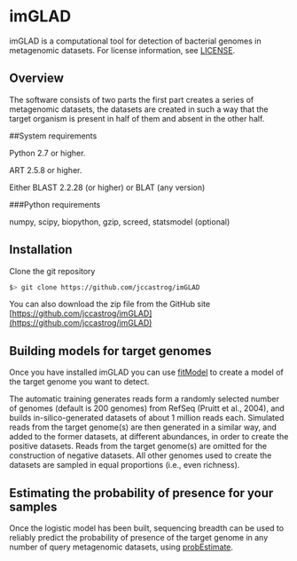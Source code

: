 # imGLAD

imGLAD is a computational tool for detection of bacterial genomes in metagenomic datasets. For license information, see
[LICENSE](./LICENSE).

## Overview

The software consists of two parts the first part creates a series of metagenomic datasets, the datasets are created in such a way that the target organism is present in half of them and absent in the other half.

##System requirements

Python 2.7 or higher.

ART 2.5.8 or higher.

Either BLAST 2.2.28 (or higher) or BLAT (any version)

###Python requirements

numpy, scipy, biopython, gzip, screed, statsmodel (optional)

## Installation

Clone the git repository

   ```bash
   $> git clone https://github.com/jccastrog/imGLAD
   ```

You can also download the zip file from the GitHub site [https://github.com/jccastrog/imGLAD](https://github.com/jccastrog/imGLAD)

## Building models for target genomes

Once you have installed imGLAD you can use [fitModel](./fitModel.py) to create a model of the target genome you want to detect.

The automatic training generates reads form a randomly selected number of genomes (default is 200 genomes) from RefSeq (Pruitt et al., 2004), and builds in-silico-generated datasets of about 1 million reads each. Simulated reads from the target genome(s) are then generated in a similar way, and added to the former datasets, at different abundances, in order to create the positive datasets. Reads from the target genome(s) are omitted for the construction of negative datasets. All other genomes used to create the datasets are sampled in equal proportions (i.e., even richness).

## Estimating the probability of presence for your samples

Once the logistic model has been built, sequencing breadth can be used to reliably predict the probability of presence of the target genome in any number of query metagenomic datasets, using [probEstimate](./probEstimate). 
